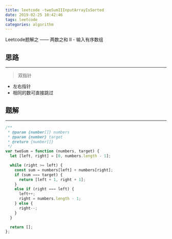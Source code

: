 ```yaml
---
title: leetcode -twoSumIIInputArrayIsSorted
date: 2019-02-25 10:42:46
tags: leetcode
categories: algorithm
---
```


Leetcode题解之 —— 两数之和 II - 输入有序数组


<!-- more -->


## 思路

------

> 双指针

- 左右指针
- 相同的数可直接跳过

## 题解

------

```ts
/**
 * @param {number[]} numbers
 * @param {number} target
 * @return {number[]}
 */
var twoSum = function (numbers, target) {
  let [left, right] = [0, numbers.length - 1];

  while (right >= left) {
    const sum = numbers[left] + numbers[right];
    if (sum === target) {
      return [left + 1, right + 1];
    }
    else if (right === left) {
      left++;
      right = numbers.length - 1;
    } else {
      right--;
    }
  }

  return [];
};
```